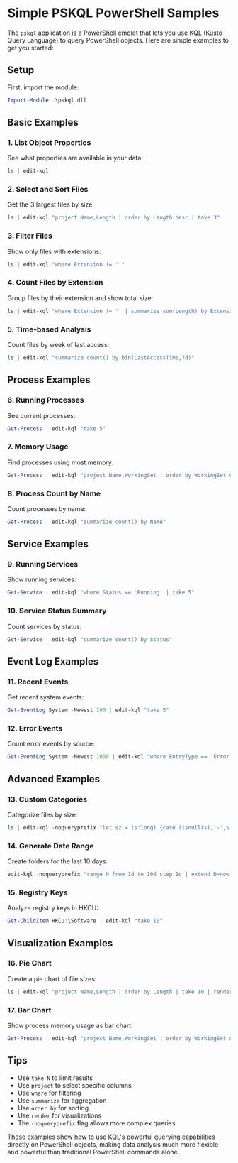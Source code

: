 # Simple PSKQL PowerShell Samples

The `pskql` application is a PowerShell cmdlet that lets you use KQL (Kusto Query Language) to query PowerShell objects. Here are simple examples to get you started:

## Setup
First, import the module:
```powershell
Import-Module .\pskql.dll
```

## Basic Examples

### 1. List Object Properties
See what properties are available in your data:
```powershell
ls | edit-kql
```

### 2. Select and Sort Files
Get the 3 largest files by size:
```powershell
ls | edit-kql "project Name,Length | order by Length desc | take 3"
```

### 3. Filter Files
Show only files with extensions:
```powershell
ls | edit-kql "where Extension != ''"
```

### 4. Count Files by Extension
Group files by their extension and show total size:
```powershell
ls | edit-kql "where Extension != '' | summarize sum(Length) by Extension"
```

### 5. Time-based Analysis
Count files by week of last access:
```powershell
ls | edit-kql "summarize count() by bin(LastAccessTime,7d)"
```

## Process Examples

### 6. Running Processes
See current processes:
```powershell
Get-Process | edit-kql "take 5"
```

### 7. Memory Usage
Find processes using most memory:
```powershell
Get-Process | edit-kql "project Name,WorkingSet | order by WorkingSet desc | take 5"
```

### 8. Process Count by Name
Count processes by name:
```powershell
Get-Process | edit-kql "summarize count() by Name"
```

## Service Examples

### 9. Running Services
Show running services:
```powershell
Get-Service | edit-kql "where Status == 'Running' | take 5"
```

### 10. Service Status Summary
Count services by status:
```powershell
Get-Service | edit-kql "summarize count() by Status"
```

## Event Log Examples

### 11. Recent Events
Get recent system events:
```powershell
Get-EventLog System -Newest 100 | edit-kql "take 5"
```

### 12. Error Events
Count error events by source:
```powershell
Get-EventLog System -Newest 1000 | edit-kql "where EntryType == 'Error' | summarize count() by Source"
```

## Advanced Examples

### 13. Custom Categories
Categorize files by size:
```powershell
ls | edit-kql -noqueryprefix "let sz = (s:long) {case (isnull(s),'-',s < 1000,'s',s<1000000,'m','l')} ; data | project Name,Length,Size=sz(Length)"
```

### 14. Generate Date Range
Create folders for the last 10 days:
```powershell
edit-kql -noqueryprefix "range N from 1d to 10d step 1d | extend D=now()-N | project T=format_datetime(D,'yyyy-MM-dd')" | % {New-Item $_.T -Type Directory }
```

### 15. Registry Keys
Analyze registry keys in HKCU:
```powershell
Get-ChildItem HKCU:\Software | edit-kql "take 10"
```

## Visualization Examples

### 16. Pie Chart
Create a pie chart of file sizes:
```powershell
ls | edit-kql "project Name,Length | order by Length | take 10 | render piechart"
```

### 17. Bar Chart
Show process memory usage as bar chart:
```powershell
Get-Process | edit-kql "project Name,WorkingSet | order by WorkingSet desc | take 10 | render barchart"
```

## Tips
- Use `take N` to limit results
- Use `project` to select specific columns
- Use `where` for filtering
- Use `summarize` for aggregation
- Use `order by` for sorting
- Use `render` for visualizations
- The `-noqueryprefix` flag allows more complex queries

These examples show how to use KQL's powerful querying capabilities directly on PowerShell objects, making data analysis much more flexible and powerful than traditional PowerShell commands alone.